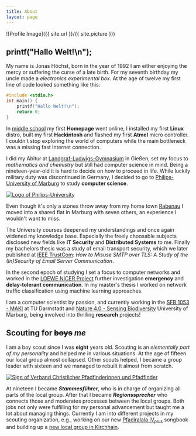 ```yaml
---
title: About
layout: page
---
```

![Profile Image]({{ site.url }}/{{ site.picture }})

## printf("Hallo Welt!\n");

My name is Jonas Höchst, born in the year of 1992 I am either enjoying the mercy or suffering the curse of a late birth. For my seventh birthday my uncle made a *electronics experimental box*. At the age of twelve my first line of code looked something like this:

``` c
#include <stdio.h>
int main() {
	printf("Hallo Welt!\n");
	return 0;
}
```

In [middle school](http://www.lumdatalschule.de) my first **Homepage** went online, I installed my first **Linux** distro, built my first **Hackintosh** and flashed my first **Atmel** micro controller. I couldn't stop exploring the world of computers while the main bottleneck was a missing fast Internet connection.

I did my Abitur at [Landgraf-Ludwigs-Gymnasium](http://www.llg-giessen.de) in Gießen, set my focus to *mathematics and chemistry* but still had computer science in mind. Being a nineteen-year-old it is hard to decide on how to proceed in life. While luckily military duty was discontinued in Germany, I decided to go to [Philips-University of Marburg](http://www.uni-marburg.de) to study **computer science**. 

[![Logo of Philips-University](https://upload.wikimedia.org/wikipedia/commons/9/9c/Uni_Marburg_Logo.svg)](https://commons.wikimedia.org/wiki/File:Uni_Marburg_Logo.svg)

Even though it's only a stones throw away from my home town [Rabenau](http://www.rabenau.de) I moved into a shared flat in Marburg with seven others, an experience I wouldn't want to miss.

The University courses deepened my understandings and once again widened my knowledge base. Especially the freely choosable subjects disclosed new fields like **IT Security** and **Distributed Systems** to me. Finally my bachelors thesis was a study of email transport security, which we later published at [IEEE TrustCom](http://ieeexplore.ieee.org/xpl/articleDetails.jsp?reload=true&arnumber=7345294): *How to Misuse SMTP over TLS: A Study of the (In)Security of Email Server Communication*.

In the second epoch of studying I set a focus to computer networks and worked in the [LOEWE NICER Project](http://www.proloewe.de/en/nicer) further investigation **emergency** and **delay-tolerant communication**. In my master's thesis I worked on network traffic classification using machine learning approaches.

I am a computer scientist by passion, and currently working in the [SFB 1053 - MAKI](http://www.maki.tu-darmstadt.de/sfb_maki/ueber_maki/index.de.jsp) at TU Darmstadt and [Nature 4.0 - Sensing Biodiversity](https://www.uni-marburg.de/en/fb19/natur40) University of Marburg, being involved into thrilling **research** projects!

## Scouting for <s>boys</s> *me*

I am a boy scout since I was **eight** years old. Scouting is an *elementally part of my personality* and helped me in various situations. At the age of fifteen our local group almost collapsed. Other scouts helped, I became a group leader with sixteen and we managed to rebuilt it almost from scratch. 

[![Sign of Verband Christlicher Pfadfinderinnen und Pfadfinder](https://upload.wikimedia.org/wikipedia/commons/8/87/Verband_Christlicher_Pfadfinderinnen_und_Pfadfinder_%28VCP%29_Logo_%28Lilie%29.svg)](https://commons.wikimedia.org/wiki/File:Verband_Christlicher_Pfadfinderinnen_und_Pfadfinder_(VCP)_Logo_(Lilie).svg)

At nineteen I became ***Stammesführer***, who is in charge of organizing all parts of the local group. After that I became ***Regionssprecher*** who connects those and moderates processes between the local groups. Both jobs not only were fulfilling for my personal advancement but taught me a lot about managing things. Currently I am into different projects in my scouting organization, e.g., working on our new [Pfadiralala IV<sub>plus</sub>](https://github.com/vcp-kurhessen/Pfadiralala-IV) songbook and building up a [new local group in Kirchhain](https://vcp-kirchhain.de).
